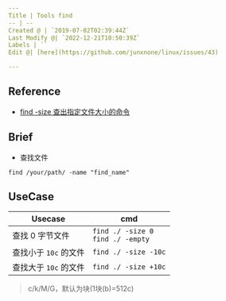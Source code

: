 ```yaml
---
Title | Tools find
-- | --
Created @ | `2019-07-02T02:39:44Z`
Last Modify @| `2022-12-21T10:50:39Z`
Labels | ``
Edit @| [here](https://github.com/junxnone/linux/issues/43)

---
```

## Reference
- [find -size 查出指定文件大小的命令](https://www.cnblogs.com/rusking/p/7403160.html)


## Brief
- 查找文件

```
find /your/path/ -name "find_name"
```

## UseCase

Usecase | cmd
-- | --
查找 0 字节文件 |  `find ./ -size 0`<br>`find ./ -empty`
查找小于 `10c` 的文件 | `find ./ -size -10c`
查找大于 `10c` 的文件 | `find ./ -size +10c`

> c/k/M/G，默认为块(1块(b)=512c)


